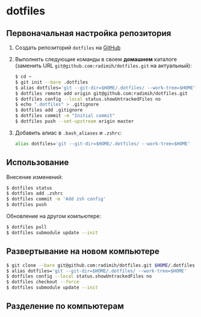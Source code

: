 # dotfiles

## Первоначальная настройка репозитория

1. Создать репозиторий `dotfiles` на [GitHub](https://github.com)

1. Выполнить следующие команды в своем **домашнем** каталоге (заменить URL `git@github.com:radimih/dotfiles.git` на актуальный):
    ```bash
    $ cd ~
    $ git init --bare .dotfiles
    $ alias dotfiles='git --git-dir=$HOME/.dotfiles/ --work-tree=$HOME'
    $ dotfiles remote add origin git@github.com:radimih/dotfiles.git
    $ dotfiles config --local status.showUntrackedFiles no
    $ echo ".dotfiles" > .gitignore
    $ dotfiles add .gitignore
    $ dotfiles commit -m "Initial commit"
    $ dotfiles push --set-upstream origin master
    ```

1. Добавить алиас в `.bash_aliases` и `.zshrc`:
    ```bash
    alias dotfiles='git --git-dir=$HOME/.dotfiles/ --work-tree=$HOME'
    ```

## Использование

Внесение изменений:

```bash
$ dotfiles status
$ dotfiles add .zshrc
$ dotfiles commit -m 'Add zsh config'
$ dotfiles push
```
Обновление на другом компьютере:

```bash
$ dotfiles pull
$ dotfiles submodule update --init
```

## Развертывание на новом компьютере

```bash
$ git clone --bare git@github.com:radimih/dotfiles.git $HOME/.dotfiles
$ alias dotfiles='git --git-dir=$HOME/.dotfiles/ --work-tree=$HOME'
$ dotfiles config --local status.showUntrackedFiles no
$ dotfiles checkout --force
$ dotfiles submodule update --init
```

## Разделение по компьютерам
